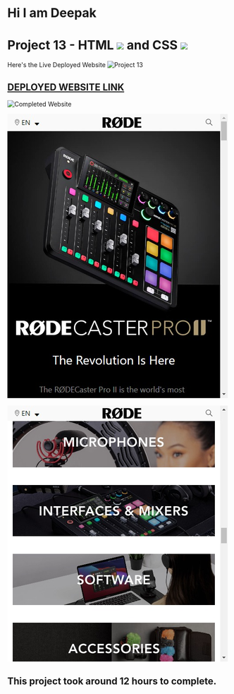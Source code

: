 # Hi I am Deepak 

# Project 13 - HTML ![](./readmeImages/html-5.png) and CSS ![](./readmeImages/css-3.png)


Here's the Live Deployed Website ![Project 13](https://img.shields.io/badge/Project-13-brightgreen)

## [DEPLOYED WEBSITE LINK](https://isaas.netlify.app/)

![Completed Website](./Rode%20Clone%20%20%20Tailwind.png)

![Responsive](./Rode%20Clone%20%20%20Tailwind%20resonsive%20banner.png)

![Responsive](./Rode%20Clone%20%20%20Tailwind%20responsive1.png)



## This project took around **12 hours** to complete.
